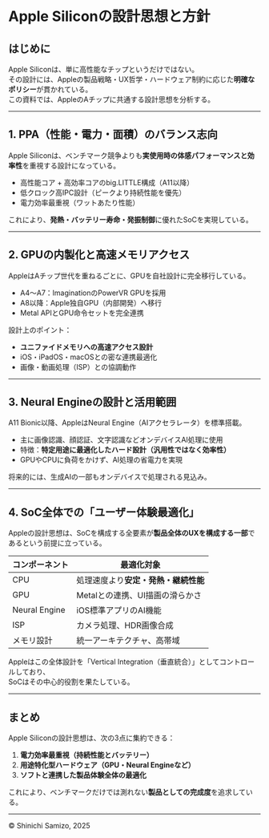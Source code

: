 # Apple Siliconの設計思想と方針

## はじめに

Apple Siliconは、単に高性能なチップというだけではない。  
その設計には、Appleの製品戦略・UX哲学・ハードウェア制約に応じた**明確なポリシー**が貫かれている。  
この資料では、AppleのAチップに共通する設計思想を分析する。

---

## 1. PPA（性能・電力・面積）のバランス志向

Apple Siliconは、ベンチマーク競争よりも**実使用時の体感パフォーマンスと効率性**を重視する設計になっている。

- 高性能コア + 高効率コアのbig.LITTLE構成（A11以降）
- 低クロック高IPC設計（ピークより持続性能を優先）
- 電力効率最重視（ワットあたり性能）

これにより、**発熱・バッテリー寿命・発振制御**に優れたSoCを実現している。

---

## 2. GPUの内製化と高速メモリアクセス

AppleはAチップ世代を重ねるごとに、GPUを自社設計に完全移行している。

- A4〜A7：ImaginationのPowerVR GPUを採用  
- A8以降：Apple独自GPU（内部開発）へ移行  
- Metal APIとGPU命令セットを完全連携

設計上のポイント：

- **ユニファイドメモリへの高速アクセス設計**
- iOS・iPadOS・macOSとの密な連携最適化
- 画像・動画処理（ISP）との協調動作

---

## 3. Neural Engineの設計と活用範囲

A11 Bionic以降、AppleはNeural Engine（AIアクセラレータ）を標準搭載。

- 主に画像認識、顔認証、文字認識などオンデバイスAI処理に使用
- 特徴：**特定用途に最適化したハード設計（汎用性ではなく効率性）**
- GPUやCPUに負荷をかけず、AI処理の省電力を実現

将来的には、生成AIの一部もオンデバイスで処理される見込み。

---

## 4. SoC全体での「ユーザー体験最適化」

Appleの設計思想は、SoCを構成する全要素が**製品全体のUXを構成する一部**であるという前提に立っている。

| コンポーネント | 最適化対象                          |
|----------------|-------------------------------------|
| CPU            | 処理速度より**安定・発熱・継続性能** |
| GPU            | Metalとの連携、UI描画の滑らかさ     |
| Neural Engine  | iOS標準アプリのAI機能               |
| ISP            | カメラ処理、HDR画像合成              |
| メモリ設計     | 統一アーキテクチャ、高帯域           |

Appleはこの全体設計を「Vertical Integration（垂直統合）」としてコントロールしており、  
SoCはその中心的役割を果たしている。

---

## まとめ

Apple Siliconの設計思想は、次の3点に集約できる：

1. **電力効率最重視（持続性能とバッテリー）**  
2. **用途特化型ハードウェア（GPU・Neural Engineなど）**  
3. **ソフトと連携した製品体験全体の最適化**

これにより、ベンチマークだけでは測れない**製品としての完成度**を追求している。

---

© Shinichi Samizo, 2025
